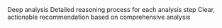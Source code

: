 <task>

</task>

<analysis>
Deep analysis
<thinking>
Detailed reasoning process for each analysis step
</thinking>
</analysis>

<recommendation>
Clear, actionable recommendation based on comprehensive analysis
</recommendation>